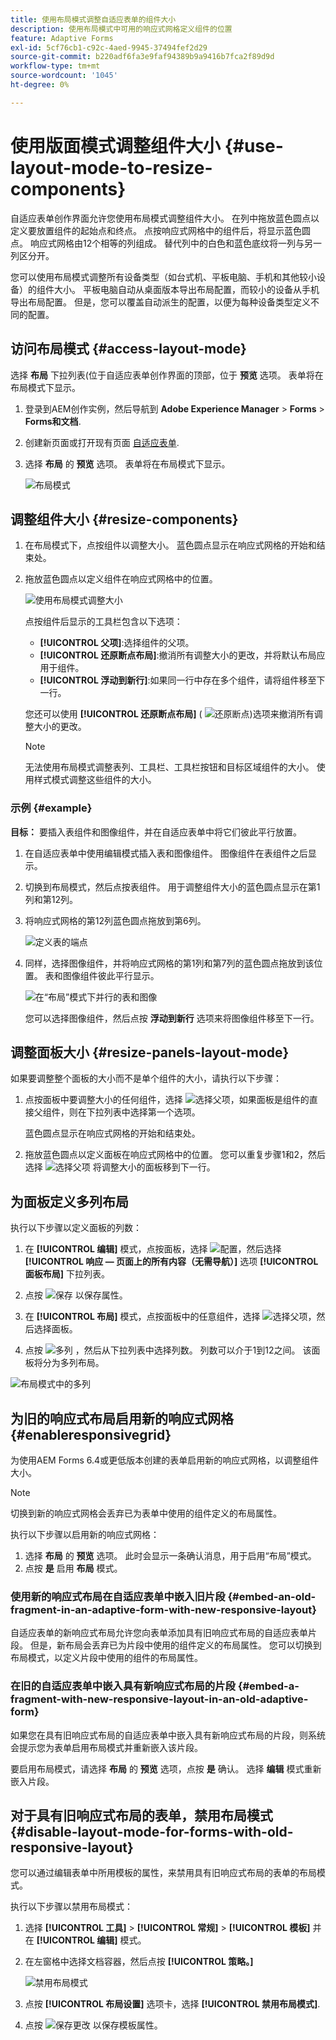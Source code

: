 ```yaml
---
title: 使用布局模式调整自适应表单的组件大小
description: 使用布局模式中可用的响应式网格定义组件的位置
feature: Adaptive Forms
exl-id: 5cf76cb1-c92c-4aed-9945-37494fef2d29
source-git-commit: b220adf6fa3e9faf94389b9a9416b7fca2f89d9d
workflow-type: tm+mt
source-wordcount: '1045'
ht-degree: 0%

---
```


# 使用版面模式调整组件大小 {#use-layout-mode-to-resize-components}

自适应表单创作界面允许您使用布局模式调整组件大小。 在列中拖放蓝色圆点以定义要放置组件的起始点和终点。 点按响应式网格中的组件后，将显示蓝色圆点。 响应式网格由12个相等的列组成。 替代列中的白色和蓝色底纹将一列与另一列区分开。

您可以使用布局模式调整所有设备类型（如台式机、平板电脑、手机和其他较小设备）的组件大小。 平板电脑自动从桌面版本导出布局配置，而较小的设备从手机导出布局配置。 但是，您可以覆盖自动派生的配置，以便为每种设备类型定义不同的配置。

## 访问布局模式 {#access-layout-mode}

选择 **布局** 下拉列表(位于自适应表单创作界面的顶部，位于 **预览** 选项。 表单将在布局模式下显示。

1. 登录到AEM创作实例，然后导航到 **Adobe Experience Manager** > **Forms** > **Forms和文档**.
1. 创建新页面或打开现有页面 [自适应表单](../../forms/using/creating-adaptive-form.md).
1. 选择 **布局** 的 **预览** 选项。 表单将在布局模式下显示。

   ![布局模式](assets/layout_mode_ic_new.png)

## 调整组件大小 {#resize-components}

1. 在布局模式下，点按组件以调整大小。 蓝色圆点显示在响应式网格的开始和结束处。
1. 拖放蓝色圆点以定义组件在响应式网格中的位置。

   ![使用布局模式调整大小](assets/layout_mode_resize_new_updated1.png)

   点按组件后显示的工具栏包含以下选项：

   * **[!UICONTROL 父项]**:选择组件的父项。
   * **[!UICONTROL 还原断点布局]**:撤消所有调整大小的更改，并将默认布局应用于组件。
   * **[!UICONTROL 浮动到新行]**:如果同一行中存在多个组件，请将组件移至下一行。

   您还可以使用 **[!UICONTROL 还原断点布局]** ( ![还原断点](assets/reverttopreviouslypublishedversion.png))选项来撤消所有调整大小的更改。

   >[!NOTE]
   >
   >无法使用布局模式调整表列、工具栏、工具栏按钮和目标区域组件的大小。 使用样式模式调整这些组件的大小。

### 示例 {#example}

**目标：** 要插入表组件和图像组件，并在自适应表单中将它们彼此平行放置。

1. 在自适应表单中使用编辑模式插入表和图像组件。 图像组件在表组件之后显示。
1. 切换到布局模式，然后点按表组件。 用于调整组件大小的蓝色圆点显示在第1列和第12列。
1. 将响应式网格的第12列蓝色圆点拖放到第6列。

   ![定义表的端点](assets/layout_mode_end_point_table_new.png)

1. 同样，选择图像组件，并将响应式网格的第1列和第7列的蓝色圆点拖放到该位置。 表和图像组件彼此平行显示。

   ![在“布局”模式下并行的表和图像](assets/table_image_parallel_new.png)

   您可以选择图像组件，然后点按 **浮动到新行** 选项来将图像组件移至下一行。

## 调整面板大小 {#resize-panels-layout-mode}

如果要调整整个面板的大小而不是单个组件的大小，请执行以下步骤：

1. 点按面板中要调整大小的任何组件，选择 ![选择父项](assets/select_parent_icon.svg)，如果面板是组件的直接父组件，则在下拉列表中选择第一个选项。

   蓝色圆点显示在响应式网格的开始和结束处。

1. 拖放蓝色圆点以定义面板在响应式网格中的位置。
您可以重复步骤1和2，然后选择 ![选择父项](assets/float_to_new_line_icon.svg) 将调整大小的面板移到下一行。

## 为面板定义多列布局

执行以下步骤以定义面板的列数：

1. 在 **[!UICONTROL 编辑]** 模式，点按面板，选择 ![配置](assets/configure_icon.png)，然后选择 **[!UICONTROL 响应 — 页面上的所有内容（无需导航）]** 选项 **[!UICONTROL 面板布局]** 下拉列表。

1. 点按 ![保存](assets/save_icon.svg) 以保存属性。

1. 在 **[!UICONTROL 布局]** 模式，点按面板中的任意组件，选择 ![选择父项](assets/select_parent_icon.svg)，然后选择面板。

1. 点按 ![多列](assets/multi-column.svg) ，然后从下拉列表中选择列数。 列数可以介于1到12之间。 该面板将分为多列布局。

![布局模式中的多列](assets/multi-column-layout.png)

## 为旧的响应式布局启用新的响应式网格 {#enableresponsivegrid}

为使用AEM Forms 6.4或更低版本创建的表单启用新的响应式网格，以调整组件大小。

>[!NOTE]
>
>切换到新的响应式网格会丢弃已为表单中使用的组件定义的布局属性。

执行以下步骤以启用新的响应式网格：

1. 选择 **布局** 的 **预览** 选项。 此时会显示一条确认消息，用于启用“布局”模式。
1. 点按 **是** 启用 **布局** 模式。

### 使用新的响应式布局在自适应表单中嵌入旧片段 {#embed-an-old-fragment-in-an-adaptive-form-with-new-responsive-layout}

自适应表单的新响应式布局允许您向表单添加具有旧响应式布局的自适应表单片段。 但是，新布局会丢弃已为片段中使用的组件定义的布局属性。 您可以切换到布局模式，以定义片段中使用的组件的布局属性。

### 在旧的自适应表单中嵌入具有新响应式布局的片段 {#embed-a-fragment-with-new-responsive-layout-in-an-old-adaptive-form}

如果您在具有旧响应式布局的自适应表单中嵌入具有新响应式布局的片段，则系统会提示您为表单启用布局模式并重新嵌入该片段。

要启用布局模式，请选择 **布局** 的 **预览** 选项，点按 **是** 确认。 选择 **编辑** 模式重新嵌入片段。

## 对于具有旧响应式布局的表单，禁用布局模式 {#disable-layout-mode-for-forms-with-old-responsive-layout}

您可以通过编辑表单中所用模板的属性，来禁用具有旧响应式布局的表单的布局模式。

执行以下步骤以禁用布局模式：

1. 选择 **[!UICONTROL 工具]** > **[!UICONTROL 常规]** > **[!UICONTROL 模板]** 并在 **[!UICONTROL 编辑]** 模式。
1. 在左窗格中选择文档容器，然后点按 **[!UICONTROL 策略。]**

   ![禁用布局模式](assets/policy_disable_layout_mode.png)

1. 点按 **[!UICONTROL 布局设置]** 选项卡，选择 **[!UICONTROL 禁用布局模式]**.
1. 点按 ![保存更改](assets/save_icon.png) 以保存模板属性。
